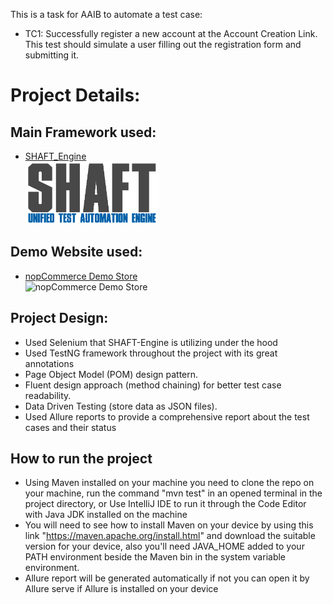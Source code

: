 This is a task for AAIB to automate a test case:
* TC1: Successfully register a new account at the Account Creation Link. This test should
simulate a user filling out the registration form and submitting it.

# Project Details:
## Main Framework used:
* [SHAFT_Engine](https://github.com/ShaftHQ/SHAFT_ENGINE) <br><img height="100" title="SHAFT_Engine" src="https://github.com/ShaftHQ/SHAFT_ENGINE/blob/main/src/main/resources/images/shaft.png">
## Demo Website used:
* [nopCommerce Demo Store](https://demo.nopcommerce.com/) <br><img title="nopCommerce Demo Store" src="https://demo.nopcommerce.com/Themes/DefaultClean/Content/images/logo.png">
## Project Design:
* Used Selenium that SHAFT-Engine is utilizing under the hood
* Used TestNG framework throughout the project with its great annotations
* Page Object Model (POM) design pattern.
* Fluent design approach (method chaining) for better test case readability.
* Data Driven Testing (store data as JSON files). 
* Used Allure reports to provide a comprehensive report about the test cases and their status

## How to run the project 
* Using Maven installed on your machine you need to clone the repo on your machine, run the command "mvn test" in an opened terminal in the project directory, or Use IntelliJ IDE to run it through the Code Editor with Java JDK installed on the machine
* You will need to see how to install Maven on your device by using this link "https://maven.apache.org/install.html" and download the suitable version for your device, also you'll need JAVA_HOME added to your PATH environment beside the Maven bin in the system variable environment.
* Allure report will be generated automatically if not you can open it by Allure serve if Allure is installed on your device  
